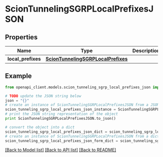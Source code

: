 # ScionTunnelingSGRPLocalPrefixesJSON


## Properties

Name | Type | Description | Notes
------------ | ------------- | ------------- | -------------
**local_prefixes** | [**ScionTunnelingSGRPLocalPrefixes**](ScionTunnelingSGRPLocalPrefixes.md) |  | 

## Example

```python
from openapi_client.models.scion_tunneling_sgrp_local_prefixes_json import ScionTunnelingSGRPLocalPrefixesJSON

# TODO update the JSON string below
json = "{}"
# create an instance of ScionTunnelingSGRPLocalPrefixesJSON from a JSON string
scion_tunneling_sgrp_local_prefixes_json_instance = ScionTunnelingSGRPLocalPrefixesJSON.from_json(json)
# print the JSON string representation of the object
print ScionTunnelingSGRPLocalPrefixesJSON.to_json()

# convert the object into a dict
scion_tunneling_sgrp_local_prefixes_json_dict = scion_tunneling_sgrp_local_prefixes_json_instance.to_dict()
# create an instance of ScionTunnelingSGRPLocalPrefixesJSON from a dict
scion_tunneling_sgrp_local_prefixes_json_form_dict = scion_tunneling_sgrp_local_prefixes_json.from_dict(scion_tunneling_sgrp_local_prefixes_json_dict)
```
[[Back to Model list]](../README.md#documentation-for-models) [[Back to API list]](../README.md#documentation-for-api-endpoints) [[Back to README]](../README.md)


